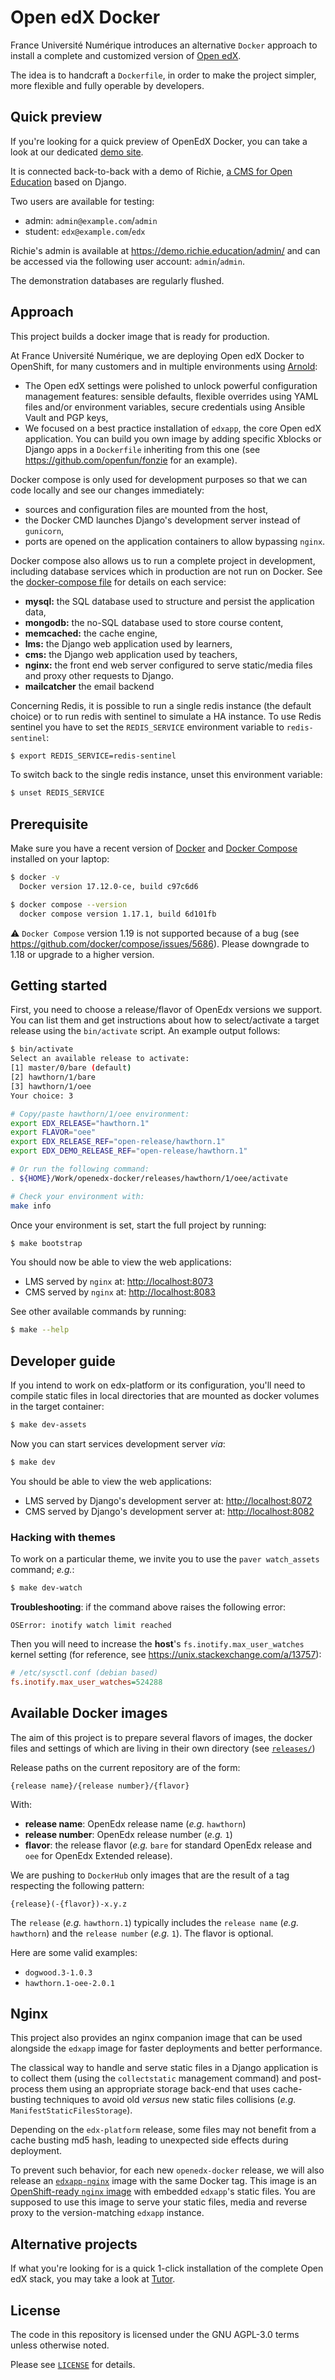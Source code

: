 # Open edX Docker

France Université Numérique introduces an alternative `Docker` approach to
install a complete and customized version of [Open edX](https://open.edx.org).

The idea is to handcraft a `Dockerfile`, in order to make the project simpler,
more flexible and fully operable by developers.

## Quick preview

If you're looking for a quick preview of OpenEdX Docker, you can take a look
at our dedicated [demo site](https://demo.richie.education).

It is connected back-to-back with a demo of Richie,
[a CMS for Open Education](https://richie.education) based on Django.

Two users are available for testing:

- admin: `admin@example.com`/`admin`
- student: `edx@example.com`/`edx`

Richie's admin is available at https://demo.richie.education/admin/ and can be
accessed via the following user account: `admin`/`admin`.

The demonstration databases are regularly flushed.

## Approach

This project builds a docker image that is ready for production.

At France Université Numérique, we are deploying Open edX Docker to OpenShift,
for many customers and in multiple environments using
[Arnold](https://github.com/openfun/arnold):

- The Open edX settings were polished to unlock powerful configuration
  management features: sensible defaults, flexible overrides using YAML files
  and/or environment variables, secure credentials using Ansible Vault and PGP
  keys,
- We focused on a best practice installation of `edxapp`, the core Open edX
  application. You can build you own image by adding specific Xblocks or Django
  apps in a `Dockerfile` inheriting from this one (see
  https://github.com/openfun/fonzie for an example).

Docker compose is only used for development purposes so that we can code locally
and see our changes immediately:

- sources and configuration files are mounted from the host,
- the Docker CMD launches Django's development server instead of `gunicorn`,
- ports are opened on the application containers to allow bypassing `nginx`.

Docker compose also allows us to run a complete project in development,
including database services which in production are not run on Docker. See the
[docker-compose file](./docker-compose.yml) for details on each service:

- **mysql:** the SQL database used to structure and persist the application
  data,
- **mongodb:** the no-SQL database used to store course content,
- **memcached:** the cache engine,
- **lms:** the Django web application used by learners,
- **cms:** the Django web application used by teachers,
- **nginx:** the front end web server configured to serve static/media files and
  proxy other requests to Django.
- **mailcatcher** the email backend

Concerning Redis, it is possible to run a single redis instance (the default choice)
or to run redis with sentinel to simulate a HA instance.
To use Redis sentinel you have to set the `REDIS_SERVICE` environment variable
to `redis-sentinel`:

```bash
$ export REDIS_SERVICE=redis-sentinel
```

To switch back to the single redis instance, unset this environment variable:

```bash
$ unset REDIS_SERVICE
```

## Prerequisite

Make sure you have a recent version of [Docker](https://docs.docker.com/install)
and [Docker Compose](https://docs.docker.com/compose/install) installed on your
laptop:

```bash
$ docker -v
  Docker version 17.12.0-ce, build c97c6d6

$ docker compose --version
  docker compose version 1.17.1, build 6d101fb
```

⚠️ `Docker Compose` version 1.19 is not supported because of a bug (see
https://github.com/docker/compose/issues/5686). Please downgrade to 1.18 or
upgrade to a higher version.

## Getting started

First, you need to choose a release/flavor of OpenEdx versions we support. You
can list them and get instructions about how to select/activate a target release
using the `bin/activate` script. An example output follows:

```bash
$ bin/activate
Select an available release to activate:
[1] master/0/bare (default)
[2] hawthorn/1/bare
[3] hawthorn/1/oee
Your choice: 3

# Copy/paste hawthorn/1/oee environment:
export EDX_RELEASE="hawthorn.1"
export FLAVOR="oee"
export EDX_RELEASE_REF="open-release/hawthorn.1"
export EDX_DEMO_RELEASE_REF="open-release/hawthorn.1"

# Or run the following command:
. ${HOME}/Work/openedx-docker/releases/hawthorn/1/oee/activate

# Check your environment with:
make info
```

Once your environment is set, start the full project by running:

```bash
$ make bootstrap
```

You should now be able to view the web applications:

- LMS served by `nginx` at: [http://localhost:8073](http://localhost:8073)
- CMS served by `nginx` at: [http://localhost:8083](http://localhost:8083)

See other available commands by running:

```bash
$ make --help
```

## Developer guide

If you intend to work on edx-platform or its configuration, you'll need to
compile static files in local directories that are mounted as docker volumes in
the target container:

```bash
$ make dev-assets
```

Now you can start services development server _via_:

```bash
$ make dev
```

You should be able to view the web applications:

- LMS served by Django's development server at:
  [http://localhost:8072](http://localhost:8072)
- CMS served by Django's development server at:
  [http://localhost:8082](http://localhost:8082)

### Hacking with themes

To work on a particular theme, we invite you to use the `paver watch_assets`
command; _e.g._:

```bash
$ make dev-watch
```

**Troubleshooting**: if the command above raises the following error:

```
OSError: inotify watch limit reached
```

Then you will need to increase the **host**'s `fs.inotify.max_user_watches`
kernel setting (for reference, see https://unix.stackexchange.com/a/13757):

```ini
# /etc/sysctl.conf (debian based)
fs.inotify.max_user_watches=524288
```

## Available Docker images

The aim of this project is to prepare several flavors of images, the docker
files and settings of which are living in their own directory (see
[`releases/`](./releases/))

Release paths on the current repository are of the form:

```
{release name}/{release number}/{flavor}
```

With:

- **release name**: OpenEdx release name (_e.g._ `hawthorn`)
- **release number**: OpenEdx release number (_e.g._ `1`)
- **flavor**: the release flavor (_e.g._ `bare` for standard OpenEdx release and
  `oee` for OpenEdx Extended release).

We are pushing to `DockerHub` only images that are the result of a tag
respecting the following pattern:

```
{release}(-{flavor})-x.y.z
```

The `release` (_e.g._ `hawthorn.1`) typically includes the `release name`
(_e.g._ `hawthorn`) and the `release number` (_e.g._ `1`). The flavor is
optional.

Here are some valid examples:

- `dogwood.3-1.0.3`
- `hawthorn.1-oee-2.0.1`

## Nginx

This project also provides an nginx companion image that can be used
alongside the `edxapp` image for faster deployments and better performance.

The classical way to handle and serve static files in a Django application is
to collect them (using the `collectstatic` management command) and post-process
them using an appropriate storage back-end that uses cache-busting techniques
to avoid old _versus_ new static files collisions (_e.g._
`ManifestStaticFilesStorage`).

Depending on the `edx-platform` release, some files may not benefit from a
cache busting md5 hash, leading to unexpected side effects during deployment.

To prevent such behavior, for each new `openedx-docker` release, we will also
release an
[`edxapp-nginx`](https://hub.docker.com/repository/docker/fundocker/edxapp-nginx/)
image with the same Docker tag. This image is an [OpenShift-ready `nginx`
image](https://github.com/openfun/openshift-docker#nginx) with embedded
`edxapp`'s static files. You are supposed to use this image to serve your
static files, media and reverse proxy to the version-matching `edxapp` instance.

## Alternative projects

If what you're looking for is a quick 1-click installation of the complete Open
edX stack, you may take a look at [Tutor](https://github.com/overhangio/tutor).

## License

The code in this repository is licensed under the GNU AGPL-3.0 terms unless
otherwise noted.

Please see [`LICENSE`](./LICENSE) for details.
